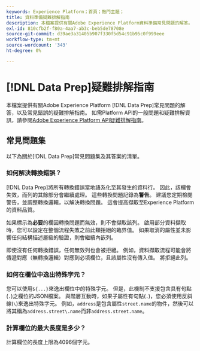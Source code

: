 ```yaml
---
keywords: Experience Platform；首頁；熱門主題；
title: 資料準備疑難排解指南
description: 本檔案提供有關Adobe Experience Platform資料準備常見問題的解答。
exl-id: 810cfb2f-f80a-4aa7-ab3c-beb5de78708e
source-git-commit: d39ae3a31405b907f330f5d54c91b95c0f999eee
workflow-type: tm+mt
source-wordcount: '343'
ht-degree: 0%

---
```


# [!DNL Data Prep]疑難排解指南

本檔案提供有關Adobe Experience Platform [!DNL Data Prep]常見問題的解答，以及常見錯誤的疑難排解指南。 如需Platform API的一般問題和疑難排解資訊，請參閱[Adobe Experience Platform API疑難排解指南](../landing/troubleshooting.md)。

## 常見問題集

以下為關於[!DNL Data Prep]常見問題集及其答案的清單。

### 如何解決轉換錯誤？

[!DNL Data Prep]將所有轉換錯誤當地語系化至其發生的資料行。 因此，該欄會失效，而列的其餘部分會繼續處理。 這些轉換問題記錄為&#x200B;**警告**。 建議您定期檢閱警告，並調整轉換邏輯，以解決轉換問題。 這會提高擷取至Experience Platform的資料品質。

如果標示為&#x200B;**必要**&#x200B;的欄因轉換問題而無效，則不會擷取該列。 啟用部分資料擷取時，您可以設定在整個流程失敗之前此類拒絕的臨界值。 如果取消的屬性並未影響任何結構描述層級的驗證，則會繼續內嵌列。

即使沒有任何轉換錯誤，任何無效列也會被拒絕。 例如，資料擷取流程可能會將傳遞對應（無轉換邏輯）對應到必填欄位，且該屬性沒有傳入值。 將拒絕此列。

### 如何在欄位中逸出特殊字元？

您可以使用`${...}`來逸出欄位中的特殊字元。 但是，此機制不支援包含具有句點(`.`)之欄位的JSON檔案。 與階層互動時，如果子屬性有句點(`.`)，您必須使用反斜線(`\`)來逸出特殊字元。 例如，`address`是包含屬性`street.name`的物件，然後可以將其稱為`address.street\.name`而非`address.street.name`。

### 計算欄位的最大長度是多少？

計算欄位的長度上限為4096個字元。